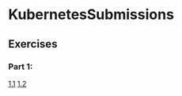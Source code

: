 # KubernetesSubmissions

## Exercises

### Part 1:

[1.1](https://github.com/ataurianen/KubernetesSubmissions/tree/1.1)
[1.2](https://github.com/ataurianen/KubernetesSubmissions/tree/1.2)
